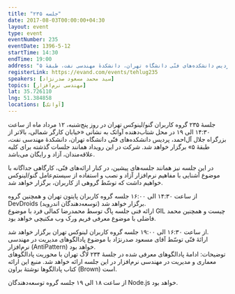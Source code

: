 ```yaml
---
title: "جلسه ۲۳۵"
date: 2017-08-03T00:00:00+04:30
layout: event
type: event
eventNumber: 235
eventDate: 1396-5-12
startTime: 14:30
endTime: 19:00
address: "خیابان کارگر شمالی، بالاتر از بزرگراه جلال آل‌احمد، پردیس دانشکده‌های فنّی دانشگاه تهران، دانشکدهٔ مهندسی نفت، طبقهٔ ۵"
registerLink: https://evand.com/events/tehlug235
speakers: [سید محمد مسعود صدرنژاد]
topics: [مهندسی نرم‌افزار]
lat: 35.726110
lng: 51.384858
locations: [آواتک]
---
```

جلسهٔ ۲۳۵ گروه کاربران گنو/لینوکس تهران در روز پنج‌شنبه، ۱۲ مرداد ماه از ساعت ۱۴:۳۰ الی ۱۹ در محل شتاب‌دهنده آواتک به نشانی «خیابان کارگر شمالی، بالاتر از بزرگراه جلال آل‌احمد، پردیس دانشکده‌های فنّی دانشگاه تهران، دانشکدهٔ مهندسی نفت، طبقهٔ ۵» برگزار خواهد شد. شرکت در این رویداد همانند جلسات گذشته برای کلیه علاقه‌مندان، آزاد و رایگان می‌باشد.

در این جلسه نیز همانند جلسه‌‌های پیشین، در کنار ارائه‌های فنّی، کارگاهی جداگانه با موضوع آشنایی با مفاهیم نرم‌افزار آزاد و نصب و استفاده از سیستم‌عامل گنو/لینوکس خواهیم داشت که توسّط گروهی از کاربران، برگزار خواهد شد.

از ساعت ۱۴:۳۰ الی ۱۶:۰۰ جلسه گروه کاربران پایتون تهران و همچنین گروه DevDroids (توسعه‌دهندگان اندروید) برگزار خواهد شد.  
ارائه فنی جلسه پاگ توسط محمد‌رضا کمالی فرد با موضوع GIL چیست و همچنین محمد فاضلی با موضوع معرفی فریم ورک وب مکتبچی خواهد بود.

از ساعت ۱۶:۳۰ الی ۱۹:۰۰ جلسه گروه کاربران لینوکس تهران برگزار خواهد شد.  
ارائهٔ فنّی توسّط آقای مسعود صدرنژاد با موضوع پادالگوهای مدیریت در مهندسی نرم‌افزار (AntiPattern) خواهد بود.  
توضیحات: ادامهٔ پادالگوهای معرفی شده در جلسهٔ ۲۳۴ لاگ تهران با محوریت پادالگوهای معماری و مدیریت در مهندسی نرم‌افزار در این جلسه ارائه خواهد شد. منبع این ارائه کتاب پادالگوها نوشتهٔ براون (Brown) است.


از ساعت ۱۸ الی ۱۹ جلسه گروه توسعه‌دهندگان Node.js خواهد بود.